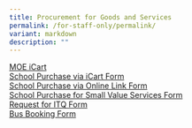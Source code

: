 ```yaml
---
title: Procurement for Goods and Services
permalink: /for-staff-only/permalink/
variant: markdown
description: ""
---
```

[MOE iCart](https://intranet.moe.gov.sg/moeprocurement/Pages/iCart.aspx)<br>
[School Purchase via iCart Form](https://go.gov.sg/zhps-icart-purchse-request)<br>
[School Purchase via Online Link Form](https://go.gov.sg/zhps-request-for-online-purchase)<br>
[School Purchase for Small Value Services Form](https://go.gov.sg/zhps-small-value-purchase-of-services)<br>
[Request for ITQ Form](https://go.gov.sg/zhps-itq-request)<br>
[Bus Booking Form](https://docs.google.com/document/d/1HOsy5gTRj9NJIN2FxEfNjUwm5HLpQS6j/edit?usp=drive_link&amp;ouid=108962462903972811568&amp;rtpof=true&amp;sd=true)<br>
